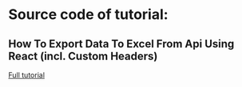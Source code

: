 # Source code of tutorial: 
## How To Export Data To Excel From Api Using React (incl. Custom Headers)
[Full tutorial](https://dev.to/jasurkurbanovinit/how-to-export-data-to-excel-from-api-using-react-incl-custom-headers-5ded)
